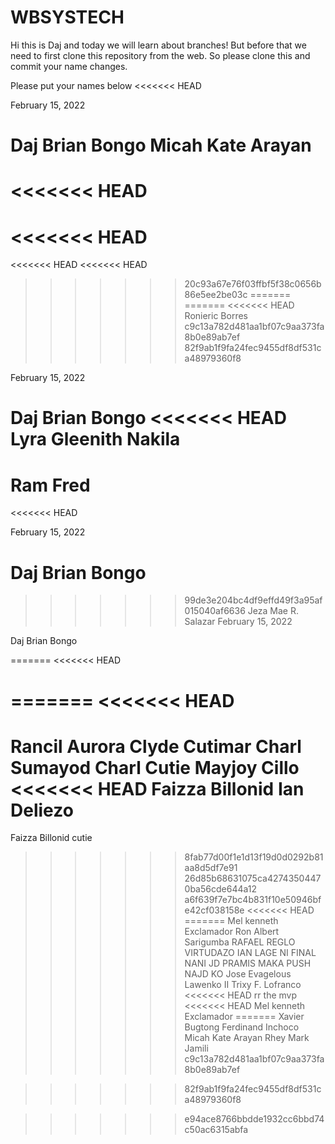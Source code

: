 # WBSYSTECH

Hi this is Daj and today we will learn about branches! But before that we need to first clone this repository from the web. So please clone this and commit your name changes.


Please put your names below
<<<<<<< HEAD

February 15, 2022

Daj Brian Bongo
Micah Kate Arayan
=======
<<<<<<< HEAD
=======
<<<<<<< HEAD
=======
<<<<<<< HEAD
<<<<<<< HEAD
>>>>>>> 20c93a67e76f03ffbf5f38c0656b86e5ee2be03c
=======
=======
<<<<<<< HEAD
>>>>>>> Ronieric Borres
>>>>>>> c9c13a782d481aa1bf07c9aa373fa8b0e89ab7ef
>>>>>>> 82f9ab1f9fa24fec9455df8df531ca48979360f8

February 15, 2022

Daj Brian Bongo
<<<<<<< HEAD
Lyra Gleenith Nakila
=======

Ram Fred
=======
<<<<<<< HEAD


February 15, 2022

Daj Brian Bongo
=======
>>>>>>> 99de3e204bc4df9effd49f3a95af015040af6636
Jeza Mae R. Salazar
February 15, 2022

Daj Brian Bongo

=======
<<<<<<< HEAD



=======
<<<<<<< HEAD
=======
Rancil Aurora
Clyde Cutimar
Charl Sumayod
Charl Cutie
Mayjoy Cillo
<<<<<<< HEAD
Faizza Billonid
Ian Deliezo
=======
Faizza Billonid cutie
>>>>>>> 8fab77d00f1e1d13f19d0d0292b81aa8d5df7e91
>>>>>>> 26d85b68631075ca42743504470ba56cde644a12
>>>>>>> a6f639f7e7bc4b831f10e50946bfe42cf038158e
<<<<<<< HEAD
=======
Mel kenneth Exclamador
Ron Albert Sarigumba
RAFAEL REGLO VIRTUDAZO
IAN LAGE NI FINAL NANI JD PRAMIS MAKA PUSH NAJD KO
Jose Evagelous Lawenko II
Trixy F. Lofranco
<<<<<<< HEAD
rr the mvp
<<<<<<< HEAD
Mel kenneth Exclamador
=======
Xavier Bugtong
Ferdinand Inchoco
Micah Kate Arayan
Rhey Mark Jamili
>>>>>>> c9c13a782d481aa1bf07c9aa373fa8b0e89ab7ef

>>>>>>> 82f9ab1f9fa24fec9455df8df531ca48979360f8



>>>>>>> e94ace8766bbdde1932cc6bbd74c50ac6315abfa
